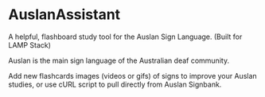 # AuslanAssistant

A helpful, flashboard study tool for the Auslan Sign Language. (Built for LAMP Stack)

Auslan is the main sign language of the Australian deaf community.

Add new flashcards images (videos or gifs) of signs to improve your Auslan studies, or use cURL script to pull directly from Auslan Signbank.
